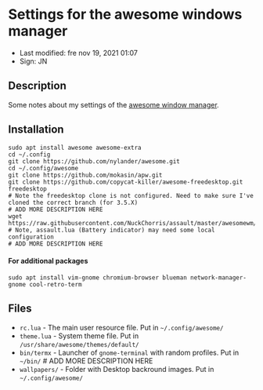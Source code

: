 # Settings for the awesome windows manager

- Last modified: fre nov 19, 2021  01:07
- Sign: JN

## Description

Some notes about my settings of the  [awesome window manager](https://awesomewm.org/).

## Installation

    sudo apt install awesome awesome-extra
    cd ~/.config
    git clone https://github.com/nylander/awesome.git
    cd ~/.config/awesome
    git clone https://github.com/mokasin/apw.git
    git clone https://github.com/copycat-killer/awesome-freedesktop.git freedesktop
    # Note the freedesktop clone is not configured. Need to make sure I've cloned the correct branch (for 3.5.X)
    # ADD MORE DESCRIPTION HERE
    wget https://raw.githubusercontent.com/NuckChorris/assault/master/awesomewm/assault.lua
    # Note, assault.lua (Battery indicator) may need some local configuration
    # ADD MORE DESCRIPTION HERE

#### For additional packages

    sudo apt install vim-gnome chromium-browser blueman network-manager-gnome cool-retro-term

## Files

- `rc.lua` - The main user resource file. Put in `~/.config/awesome/`
- `theme.lua` - System theme file. Put in `/usr/share/awesome/themes/default/`
- `bin/termx` - Launcher of `gnome-terminal` with random profiles. Put in `~/bin/`  # ADD MORE DESCRIPTION HERE
- `wallpapers/` - Folder with Desktop backround images. Put in `~/.config/awesome/`

